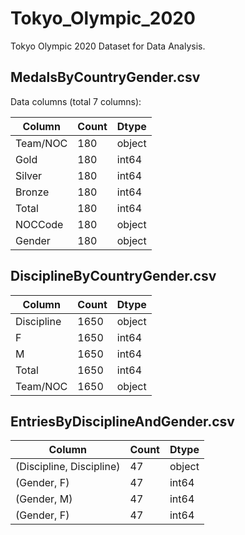 # Tokyo_Olympic_2020

Tokyo Olympic 2020 Dataset for Data Analysis.

## MedalsByCountryGender.csv 

Data columns (total 7 columns):

|Column | Count | Dtype |
|-------|------ | ------ |
Team/NOC | 180   |  object
Gold   |   180   | int64 
Silver  |  180   |  int64 
Bronze |   180   |  int64 
Total  |   180  | int64 
NOCCode |  180  |object
Gender |   180   |  object

## DisciplineByCountryGender.csv
|Column | Count | Dtype |
|-------|------ | ------ |
Discipline | 1650   |  object
F   |   1650   | int64 
M  |  1650   |  int64 
Total  |   1650  | int64 
Team/NOC |  1650  |object

## EntriesByDisciplineAndGender.csv
|Column | Count | Dtype |
|-------|------ | ------ |
(Discipline, Discipline) | 47   |  object
(Gender, F)   |   47   | int64 
(Gender, M) |  47   |  int64 
(Gender, F)  |   47  | int64 




